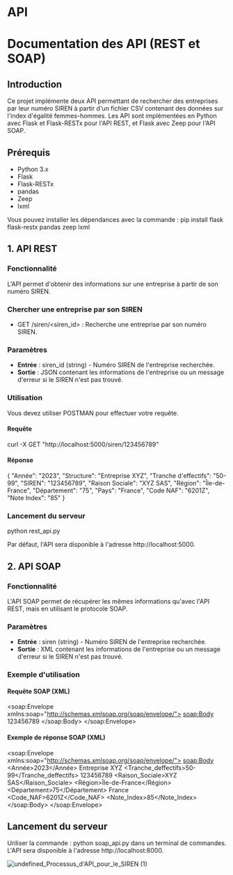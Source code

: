 
# API

# Documentation des API (REST et SOAP)
 
## Introduction
Ce projet implémente deux API permettant de rechercher des entreprises par leur numéro SIREN à partir d'un fichier CSV contenant des données sur l'index d'égalité femmes-hommes.
Les API sont implémentées en Python avec Flask et Flask-RESTx pour l'API REST, et Flask avec Zeep pour l'API SOAP.
 
## Prérequis
- Python 3.x
- Flask
- Flask-RESTx
- pandas
- Zeep
- lxml
 
Vous pouvez installer les dépendances avec la commande :
pip install flask flask-restx pandas zeep lxml

 
## 1. API REST
 
### Fonctionnalité
L'API permet d'obtenir des informations sur une entreprise à partir de son numéro SIREN.
 
### Chercher une entreprise par son SIREN
- GET /siren/<siren_id> : Recherche une entreprise par son numéro SIREN.
 
### Paramètres
- **Entrée** : siren_id (string) - Numéro SIREN de l'entreprise recherchée.
- **Sortie** : JSON contenant les informations de l'entreprise ou un message d'erreur si le SIREN n'est pas trouvé.
 
### Utilisation
Vous devez utiliser POSTMAN pour effectuer votre requête.
#### Requête
curl -X GET "http://localhost:5000/siren/123456789"

#### Réponse
{
    "Année": "2023",
    "Structure": "Entreprise XYZ",
    "Tranche d'effectifs": "50-99",
    "SIREN": "123456789",
    "Raison Sociale": "XYZ SAS",
    "Région": "Île-de-France",
    "Département": "75",
    "Pays": "France",
    "Code NAF": "6201Z",
    "Note Index": "85"
}

 
### Lancement du serveur
python rest_api.py

Par défaut, l'API sera disponible à l'adresse http://localhost:5000.
## 2. API SOAP
 
### Fonctionnalité
L'API SOAP permet de récupérer les mêmes informations qu'avec l'API REST, mais en utilisant le protocole SOAP.

### Paramètres
- **Entrée** : siren (string) - Numéro SIREN de l'entreprise recherchée.
- **Sortie** : XML contenant les informations de l'entreprise ou un message d'erreur si le SIREN n'est pas trouvé.
 
### Exemple d'utilisation
#### Requête SOAP (XML)
<soap:Envelope xmlns:soap="http://schemas.xmlsoap.org/soap/envelope/">
    <soap:Body>
        <GetSiren>
            <siren>123456789</siren>
        </GetSiren>
    </soap:Body>
</soap:Envelope>

#### Exemple de réponse SOAP (XML)
<soap:Envelope xmlns:soap="http://schemas.xmlsoap.org/soap/envelope/">
    <soap:Body>
        <GetSirenResponse>
            <Année>2023</Année>
            <Structure>Entreprise XYZ</Structure>
            <Tranche_deffectifs>50-99</Tranche_deffectifs>
            <SIREN>123456789</SIREN>
            <Raison_Sociale>XYZ SAS</Raison_Sociale>
            <Région>Île-de-France</Région>
            <Département>75</Département>
            <Pays>France</Pays>
            <Code_NAF>6201Z</Code_NAF>
            <Note_Index>85</Note_Index>
        </GetSirenResponse>
    </soap:Body>
</soap:Envelope>

 
## Lancement du serveur
Uriliser la commande : python soap_api.py dans un terminal de commandes.
L'API sera disponible à l'adresse http://localhost:8000.

![undefined_Processus_d'API_pour_le_SIREN (1)](https://github.com/user-attachments/assets/8e54292c-7e94-4a4d-aa6b-923831227162)

